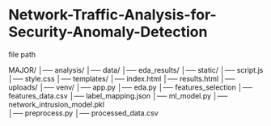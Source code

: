 # Network-Traffic-Analysis-for-Security-Anomaly-Detection
file path

MAJOR/
│── analysis/
│── data/
│── eda_results/
│── static/
      │── script.js
      │── style.css
│── templates/
       │── index.html
       │── results.html
│── uploads/
│── venv/
│── app.py
│── eda.py
│── features_selection
│── features_data.csv
│── label_mapping.json
│── ml_model.py
│── network_intrusion_model.pkl   
│── preprocess.py
│── processed_data.csv
